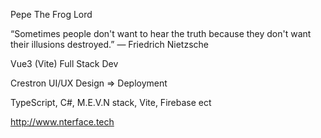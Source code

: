Pepe The Frog Lord 

“Sometimes people don't want to hear the truth because they don't want their illusions destroyed.”
― Friedrich Nietzsche

Vue3 (Vite) Full Stack Dev

Crestron UI/UX Design => Deployment

TypeScript, C#, M.E.V.N stack, Vite, Firebase ect

http://www.nterface.tech
